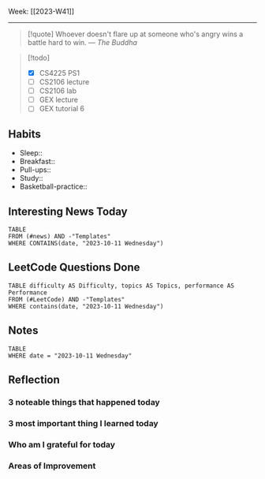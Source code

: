 Week: [[2023-W41]]
- - -
>[!quote]
> Whoever doesn't flare up at someone who's angry wins a battle hard to win.
> — <cite>The Buddha</cite>

>[!todo]
>- [x] CS4225 PS1
>- [ ] CS2106 lecture
>- [ ] CS2106 lab
>- [ ] GEX lecture
>- [ ] GEX tutorial 6

## Habits

- Sleep:: 
- Breakfast:: 
- Pull-ups:: 
- Study:: 
- Basketball-practice:: 
## Interesting News Today

```dataview
TABLE 
FROM (#news) AND -"Templates"
WHERE CONTAINS(date, "2023-10-11 Wednesday") 
```

## LeetCode Questions Done

```dataview
TABLE difficulty AS Difficulty, topics AS Topics, performance AS Performance
FROM (#LeetCode) AND -"Templates"
WHERE contains(date, "2023-10-11 Wednesday") 
```

## Notes

```dataview
TABLE
WHERE date = "2023-10-11 Wednesday"
```

## Reflection

### 3 noteable things that happened today

### 3 most important thing I learned today

### Who am I grateful for today

### Areas of Improvement